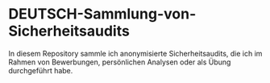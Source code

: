 # DEUTSCH-Sammlung-von-Sicherheitsaudits
In diesem Repository sammle ich anonymisierte Sicherheitsaudits, die ich im Rahmen von Bewerbungen, persönlichen Analysen oder als Übung durchgeführt habe.  
